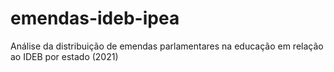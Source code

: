 # emendas-ideb-ipea
Análise da distribuição de emendas parlamentares na educação em relação ao IDEB por estado (2021)
